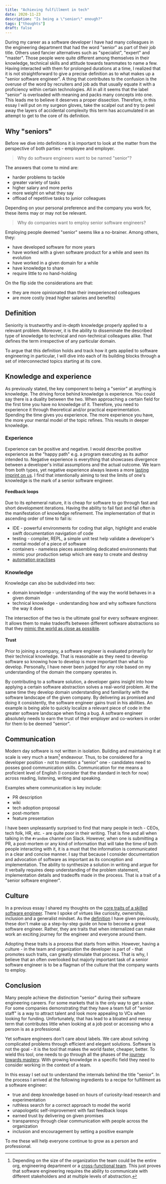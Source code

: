 ```yaml
---
title: "Achieving fulfillment in tech"
date: 2020-11-23
description: "Is being a \"senior\" enough?"
tags: ["thoughts"]
draft: false
---
```


During my career as a software developer I have had many colleagues in the engineering department that had the word 
"senior" as part of their job title.
Others used fancier alternatives such as "specialist", "expert" and "master". 
Those people were quite different among themselves in their knowledge, technical skills and attitude towards teammates 
to name a few.
Having interacted with them for prolonged durations at a time, I realized that it is not straightforward 
to give a precise definition as to what makes up a "senior software engineer".
A thing that contributes to the confusion is the overuse of the word by recruiters and job ads that usually equate it with
a proficiency within certain technologies.
All in all it seems that the label "senior" is overloaded with meaning and packs many concepts into one.
This leads me to believe it deserves a proper dissection. 
Therefore, in this essay I will put on my surgeon gloves, take the scalpel out
and try to peel away the layers of accidental complexity this term has accumulated 
in an attempt to get to the core of its definition.

## Why "seniors"

Before we dive into definitions it is important to look at the matter from the perspective of both parties - employee and employer.

> Why do software engineers want to be named "senior"?

The answers that come to mind are:
- harder problems to tackle
- greater variety of tasks
- higher salary and more perks
- more weight on what they say
- offload of repetitive tasks to junior colleagues

Depending on your personal preference and the company you work for, these items may or may not be relevant.

> Why do companies want to employ senior software engineers?

Employing people deemed "senior" seems like a no-brainer. Among others, they:
- have developed software for more years
- have worked with a given software product for a while and seen its evolution
- have worked in a given domain for a while
- have knowledge to share
- require little to no hand-holding

On the flip side the considerations are that:
- they are more opinionated than their inexperienced colleagues
- are more costly (read higher salaries and benefits)

## Definition

Seniority is trustworthy and in-depth knowledge properly applied to a relevant problem. 
Moreover, it is the ability to disseminate the described type of knowledge to technical and non-technical
colleagues alike. 
That defines the term irrespective of any particular domain.

To argue that this definition holds and track how it gets applied to software engineering in particular, 
I will dive into each of its building blocks through a set of interconnected topics starting at its core.

## Knowledge and experience

As previously stated, the key component to being a "senior" at anything is knowledge.
The driving force behind knowledge is experience.
You could say there is a duality between the two.
When approaching a certain field for the first time you have no knowledge of it.
Therefore, you need to experience it through theoretical and/or practical experimentation.
Spending the time gives you experience. 
The more experience you have, the more your mental model of the topic refines.
This results in deeper knowledge.

### Experience

Experience can be positive and negative.
I would describe positive experience as the "happy path" e.g. a program executing as its author intended to.
Negative experience is everything that showcases divergence between a developer's initial assumptions and the actual outcome.
We learn from both types, yet negative experience always leaves a more [lasting imprint on us](https://en.wikipedia.org/wiki/Loss_aversion).
I find that intentionally aiming to test the limits of one's knowledge is the mark of a senior software engineer.

#### Feedback loops

Due to its ephemeral nature, it is cheap for software to go through fast and short development iterations.
Having the ability to fail fast and fail often is the manifestation of knowledge refinement.
The implementation of that in ascending order of time to fail is:
- IDE - powerful environments for coding that align, highlight and enable swift documentation navigation of code
- testing - compiler, REPL, a simple unit test help validate a developer's mental model of a piece of software
- containers - nameless pieces assembling dedicated environments that mimic your production setup which are easy to create and destroy
- [automation practises](https://www.atlassian.com/continuous-delivery/principles/continuous-integration-vs-delivery-vs-deployment)

### Knowledge

Knowledge can also be subdivided into two:
- domain knowledge - understanding of the way the world behaves in a given domain
- technical knowledge - understanding how and why software functions the way it does

The intersection of the two is the ultimate goal for every software engineer. 
It allows them to make tradeoffs between different software abstractions 
so that they [mimic the world as close as possible](http://worrydream.com/refs/Brooks-NoSilverBullet.pdf).

#### Trust

Prior to joining a company, a software engineer is evaluated primarily for their technical knowledge.
That is reasonable as they need to develop software so knowing how to develop is more important than what to develop.
Personally, I have never been judged for any role based on my understanding of the domain the company operates in.

By contributing to a software solution, a developer gains insight into how applying a certain software abstraction solves a real-world problem.
At the same time they develop domain understanding and familiarity with the software landscape of the given company.
By delivering as promised and doing it consistently, the software engineer gains trust in his abilities.
An example is being able to quickly localize a relevant piece of code in the greater software landscape when fixing a bug.
A software engineer absolutely needs to earn the trust of their employer and co-workers in order for them to be deemed "senior".

## Communication

Modern day software is not written in isolation. 
Building and maintaining it at scale is very much a team[^1] endeavour. 
Thus, to be considered for a developer position - not to mention a "senior" one - candidates need to posses good communication skills.
Communication for me means a proficient level of English (I consider that the standard in tech for now) across reading, listening, writing and speaking.

Examples where communication is key include:
- PR description
- wiki
- tech adoption proposal
- post-mortem
- feature presentation

I have been unpleasantly surprised to find that many people in tech - CEOs, tech folk, HR, etc. - are quite poor in their writing.
That is fine and all when talking in the `#random` channel on Slack.
However, when one is submitting a PR, a post-mortem or any kind of information that will take the time of both people interacting with it,
it is a must that the information is communicated in a clear and concise manner.
I say that because I consider documentation and advocation of software as important as its conception and implementation.
The ability to synthesize a solution in writing and argue for it verbally requires deep understanding of the problem statement, implementation details
and tradeoffs made in the process.
That is a trait of a "senior software engineer".

## Culture

In a previous essay I shared my thoughts on the [core traits of a skilled software engineer](http://zafirov.me/posts/traits_of_skilled_soft_eng/).
There I spoke of virtues like curiosity, ownership, inclusion and a generalist mindset.
As the [definition](#definition) I have given previously, these don't make up a step-by-step guide on how to become a great software engineer.
Rather, they are traits that when internalized can make work an exciting journey for the engineer and everyone around them.

Adopting these traits is a process that starts from within.
However, having a culture - in the team and organization the developer is part of - that promotes such traits, can greatly stimulate that process.
That is why, I believe that an often overlooked but majorly important task of a senior software engineer is to be a flagman of the culture that 
the company wants to employ.

## Conclusion

Many people achieve the distinction "senior" during their software engineering careers.
For some markets that is the only way to get a raise.
For some companies demonstrating that they have a team full of "senior staff" is a way to attract talent and look more appealing to VCs when looking for funding.
Unfortunately, that has lead to a bloated and messy term that contributes little when looking at a job post or accessing who a person is as a professional.

Yet software engineers don't care about labels.
We care about solving complicated problems through efficient and elegant solutions.
Software is not the goal - it is the tool that makes the world faster, cheaper, better.
To wield this tool, one needs to go through all the phases of the [journey towards mastery](http://zafirov.me/posts/changing_reality/).
With growing knowledge in a specific field they need to consider working in the context of a team.

In this essay I set out to understand the internals behind the title "senior".
In the process I arrived at the following ingredients to a recipe for fulfillment as a software engineer:
- true and deep knowledge based on hours of curiosity-lead research and experimentation
- ruthless search for a correct approach to model the world
- unapologetic self-improvement with fast feedback loops
- earned trust by delivering on given promises
- transparency through clear communication with people across the organization
- inclusion and encouragement by setting a positive example

To me these will help everyone continue to grow as a person and professional.

[^1]: Depending on the size of the organization the team could be the entire org, engineering department 
or a [cross-functional team](https://www.visual-paradigm.com/scrum/what-is-cross-functional-team-in-agile/). 
This just proves that software engineering requires the ability to communicate with different stakeholders and at multiple levels of abstraction.